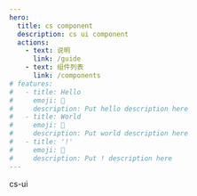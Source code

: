 ```yaml
---
hero:
  title: cs component
  description: cs ui component
  actions:
    - text: 说明
      link: /guide
    - text: 组件列表
      link: /components
# features:
#   - title: Hello
#     emoji: 💎
#     description: Put hello description here
#   - title: World
#     emoji: 🌈
#     description: Put world description here
#   - title: '!'
#     emoji: 🚀
#     description: Put ! description here
---
```


cs-ui
